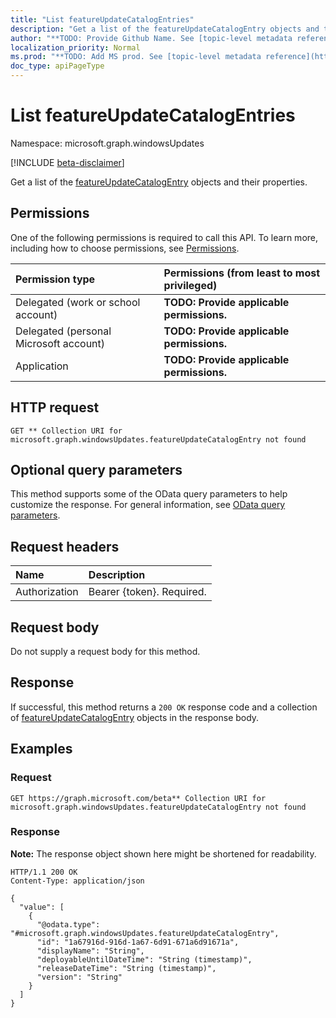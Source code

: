 ```yaml
---
title: "List featureUpdateCatalogEntries"
description: "Get a list of the featureUpdateCatalogEntry objects and their properties."
author: "**TODO: Provide Github Name. See [topic-level metadata reference](https://msgo.azurewebsites.net/add/document/guidelines/metadata.html#topic-level-metadata)**"
localization_priority: Normal
ms.prod: "**TODO: Add MS prod. See [topic-level metadata reference](https://msgo.azurewebsites.net/add/document/guidelines/metadata.html#topic-level-metadata)**"
doc_type: apiPageType
---
```


# List featureUpdateCatalogEntries
Namespace: microsoft.graph.windowsUpdates

[!INCLUDE [beta-disclaimer](../../includes/beta-disclaimer.md)]

Get a list of the [featureUpdateCatalogEntry](../resources/windowsupdates-featureupdatecatalogentry.md) objects and their properties.

## Permissions
One of the following permissions is required to call this API. To learn more, including how to choose permissions, see [Permissions](/graph/permissions-reference).

|Permission type|Permissions (from least to most privileged)|
|:---|:---|
|Delegated (work or school account)|**TODO: Provide applicable permissions.**|
|Delegated (personal Microsoft account)|**TODO: Provide applicable permissions.**|
|Application|**TODO: Provide applicable permissions.**|

## HTTP request

<!-- {
  "blockType": "ignored"
}
-->
``` http
GET ** Collection URI for microsoft.graph.windowsUpdates.featureUpdateCatalogEntry not found
```

## Optional query parameters
This method supports some of the OData query parameters to help customize the response. For general information, see [OData query parameters](/graph/query-parameters).

## Request headers
|Name|Description|
|:---|:---|
|Authorization|Bearer {token}. Required.|

## Request body
Do not supply a request body for this method.

## Response

If successful, this method returns a `200 OK` response code and a collection of [featureUpdateCatalogEntry](../resources/featureupdatecatalogentry.md) objects in the response body.

## Examples

### Request
<!-- {
  "blockType": "request",
  "name": "list_featureupdatecatalogentry"
}
-->
``` http
GET https://graph.microsoft.com/beta** Collection URI for microsoft.graph.windowsUpdates.featureUpdateCatalogEntry not found
```


### Response
**Note:** The response object shown here might be shortened for readability.
<!-- {
  "blockType": "response",
  "truncated": true,
  "@odata.type": "Collection(microsoft.graph.windowsUpdates.featureUpdateCatalogEntry)"
}
-->
``` http
HTTP/1.1 200 OK
Content-Type: application/json

{
  "value": [
    {
      "@odata.type": "#microsoft.graph.windowsUpdates.featureUpdateCatalogEntry",
      "id": "1a67916d-916d-1a67-6d91-671a6d91671a",
      "displayName": "String",
      "deployableUntilDateTime": "String (timestamp)",
      "releaseDateTime": "String (timestamp)",
      "version": "String"
    }
  ]
}
```

